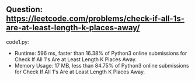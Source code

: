## Question: https://leetcode.com/problems/check-if-all-1s-are-at-least-length-k-places-away/

code1.py:
* Runtime: 596 ms, faster than 16.38% of Python3 online submissions for Check If All 1's Are at Least Length K Places Away.
* Memory Usage: 17 MB, less than 84.75% of Python3 online submissions for Check If All 1's Are at Least Length K Places Away.